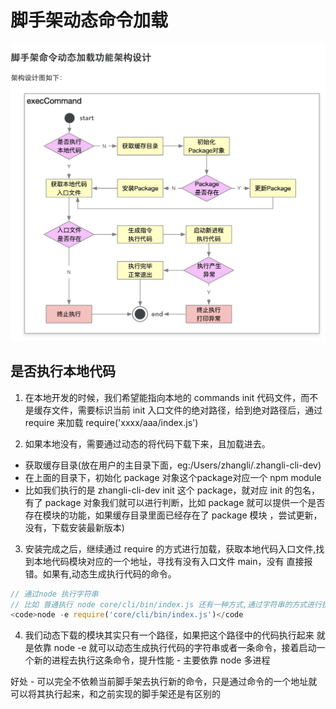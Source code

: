 # 脚手架动态命令加载

![脚手架命令动态加载功能架构设计](/images/脚手架命令动态加载功能架构设计%20.png)

## 是否执行本地代码

1.  在本地开发的时候，我们希望能指向本地的 commands init 代码文件，而不是缓存文件，需要标识当前 init 入口文件的绝对路径，给到绝对路径后，通过 require 来加载 require('xxxx/aaa/index.js')

2.  如果本地没有，需要通过动态的将代码下载下来，且加载进去。

- 获取缓存目录(放在用户的主目录下面，eg:/Users/zhangli/.zhangli-cli-dev)
- 在上面的目录下，初始化 package 对象这个package对应一个 npm module
- 比如我们执行的是 zhangli-cli-dev init 这个 package，就对应 init 的包名，有了 package 对象我们就可以进行判断，比如 package 就可以提供一个是否存在模块的功能，如果缓存目录里面已经存在了 package 模块 ，尝试更新，没有，下载安装最新版本)


3.  安装完成之后，继续通过 require 的方式进行加载，获取本地代码入口文件,找到本地代码模块对应的一个地址，寻找有没有入口文件 main，没有 直接报错。如果有,动态生成执行代码的命令。

```js
// 通过node 执行字符串
// 比如 普通执行 node core/cli/bin/index.js 还有一种方式,通过字符串的方式进行执行
<code>node -e require('core/cli/bin/index.js')</code
```

4. 我们动态下载的模块其实只有一个路径，如果把这个路径中的代码执行起来 就是依靠 node -e 就可以动态生成执行代码的字符串或者一条命令，接着启动一个新的进程去执行这条命令，提升性能 - 主要依靠 node 多进程

好处 - 可以完全不依赖当前脚手架去执行新的命令，只是通过命令的一个地址就可以将其执行起来，和之前实现的脚手架还是有区别的
